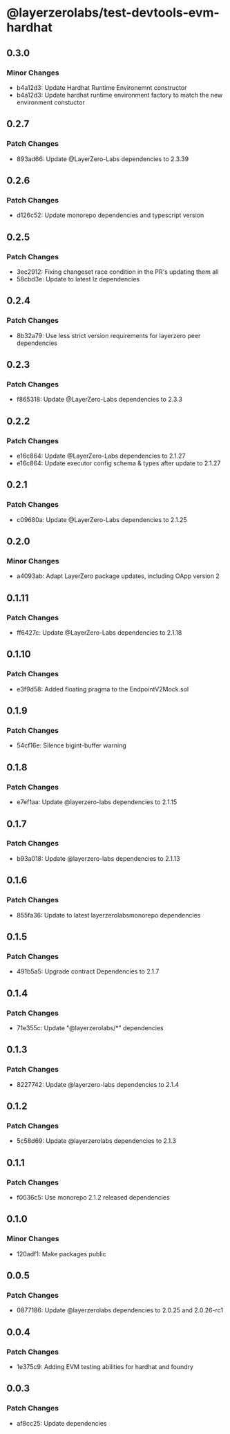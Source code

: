 # @layerzerolabs/test-devtools-evm-hardhat

## 0.3.0

### Minor Changes

- b4a12d3: Update Hardhat Runtime Environemnt constructor
- b4a12d3: Update hardhat runtime environment factory to match the new environment constuctor

## 0.2.7

### Patch Changes

- 893ad66: Update @LayerZero-Labs dependencies to 2.3.39

## 0.2.6

### Patch Changes

- d126c52: Update monorepo dependencies and typescript version

## 0.2.5

### Patch Changes

- 3ec2912: Fixing changeset race condition in the PR's updating them all
- 58cbd3e: Update to latest lz dependencies

## 0.2.4

### Patch Changes

- 8b32a79: Use less strict version requirements for layerzero peer dependencies

## 0.2.3

### Patch Changes

- f865318: Update @LayerZero-Labs dependencies to 2.3.3

## 0.2.2

### Patch Changes

- e16c864: Update @LayerZero-Labs dependencies to 2.1.27
- e16c864: Update executor config schema & types after update to 2.1.27

## 0.2.1

### Patch Changes

- c09680a: Update @LayerZero-Labs dependencies to 2.1.25

## 0.2.0

### Minor Changes

- a4093ab: Adapt LayerZero package updates, including OApp version 2

## 0.1.11

### Patch Changes

- ff6427c: Update @LayerZero-Labs dependencies to 2.1.18

## 0.1.10

### Patch Changes

- e3f9d58: Added floating pragma to the EndpointV2Mock.sol

## 0.1.9

### Patch Changes

- 54cf16e: Silence bigint-buffer warning

## 0.1.8

### Patch Changes

- e7ef1aa: Update @layerzero-labs dependencies to 2.1.15

## 0.1.7

### Patch Changes

- b93a018: Update @layerzero-labs dependencies to 2.1.13

## 0.1.6

### Patch Changes

- 855fa36: Update to latest layerzerolabsmonorepo dependencies

## 0.1.5

### Patch Changes

- 491b5a5: Upgrade contract Dependencies to 2.1.7

## 0.1.4

### Patch Changes

- 71e355c: Update "@layerzerolabs/\*" dependencies

## 0.1.3

### Patch Changes

- 8227742: Update @layerzero-labs dependencies to 2.1.4

## 0.1.2

### Patch Changes

- 5c58d69: Update @layerzerolabs dependencies to 2.1.3

## 0.1.1

### Patch Changes

- f0036c5: Use monorepo 2.1.2 released dependencies

## 0.1.0

### Minor Changes

- 120adf1: Make packages public

## 0.0.5

### Patch Changes

- 0877186: Update @layerzerolabs dependencies to 2.0.25 and 2.0.26-rc1

## 0.0.4

### Patch Changes

- 1e375c9: Adding EVM testing abilities for hardhat and foundry

## 0.0.3

### Patch Changes

- af8cc25: Update dependencies
